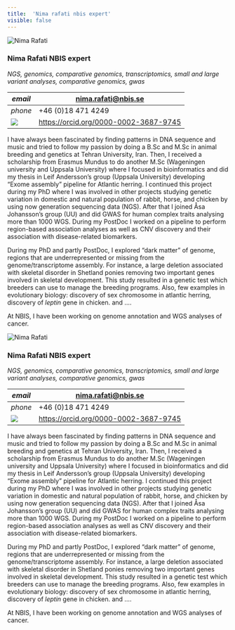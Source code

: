 ```yaml
---
title:  'Nima rafati nbis expert'
visible: false
---
```

    

![Nima Rafati](/assets/img/staff/nima-rafati.jpg)

###  Nima Rafati NBIS expert

_NGS, genomics, comparative genomics, transcriptomics, small and large variant analyses, comparative genomics, gwas_

_email_|  nima.rafati@nbis.se  
---|---  
_phone_|  +46 (0)18 471 4249  
![](/assets/img/orcid_24x24_bw.png)| <https://orcid.org/0000-0002-3687-9745>  
  


I have always been fascinated by finding patterns in DNA sequence and music and tried to follow my passion by doing a B.Sc and M.Sc in animal breeding and genetics at Tehran University, Iran. Then, I received a scholarship from Erasmus Mundus to do another M.Sc (Wageningen university and Uppsala University) where I focused in bioinformatics and did my thesis in Leif Andersson’s group (Uppsala University) developing “Exome assembly” pipeline for Atlantic herring. I continued this project during my PhD where I was involved in other projects studying genetic variation in domestic and natural population of rabbit, horse, and chicken by using now generation sequencing data (NGS). After that I joined Åsa Johansson’s group (UU) and did GWAS for human complex traits analysing more than 1000 WGS. During my PostDoc I worked on a pipeline to perform region-based association analyses as well as CNV discovery and their association with disease-related biomarkers.

During my PhD and partly PostDoc, I explored “dark matter” of genome, regions that are underrepresented or missing from the genome/transcriptome assembly. For instance, a large deletion associated with skeletal disorder in Shetland ponies removing two important genes involved in skeletal development. This study resulted in a genetic test which breeders can use to manage the breeding programs. Also, few examples in evolutionary biology: discovery of sex chromosome in atlantic herring, discovery of _leptin_ gene in chicken. and ….

At NBIS, I have been working on genome annotation and WGS analyses of cancer.

![Nima Rafati](/assets/img/staff/nima-rafati.jpg)

###  Nima Rafati NBIS expert

_NGS, genomics, comparative genomics, transcriptomics, small and large variant analyses, comparative genomics, gwas_

_email_|  nima.rafati@nbis.se  
---|---  
_phone_|  +46 (0)18 471 4249  
![](/assets/img/orcid_24x24_bw.png)| <https://orcid.org/0000-0002-3687-9745>  
  


I have always been fascinated by finding patterns in DNA sequence and music and tried to follow my passion by doing a B.Sc and M.Sc in animal breeding and genetics at Tehran University, Iran. Then, I received a scholarship from Erasmus Mundus to do another M.Sc (Wageningen university and Uppsala University) where I focused in bioinformatics and did my thesis in Leif Andersson’s group (Uppsala University) developing “Exome assembly” pipeline for Atlantic herring. I continued this project during my PhD where I was involved in other projects studying genetic variation in domestic and natural population of rabbit, horse, and chicken by using now generation sequencing data (NGS). After that I joined Åsa Johansson’s group (UU) and did GWAS for human complex traits analysing more than 1000 WGS. During my PostDoc I worked on a pipeline to perform region-based association analyses as well as CNV discovery and their association with disease-related biomarkers.

During my PhD and partly PostDoc, I explored “dark matter” of genome, regions that are underrepresented or missing from the genome/transcriptome assembly. For instance, a large deletion associated with skeletal disorder in Shetland ponies removing two important genes involved in skeletal development. This study resulted in a genetic test which breeders can use to manage the breeding programs. Also, few examples in evolutionary biology: discovery of sex chromosome in atlantic herring, discovery of _leptin_ gene in chicken. and ….

At NBIS, I have been working on genome annotation and WGS analyses of cancer.
